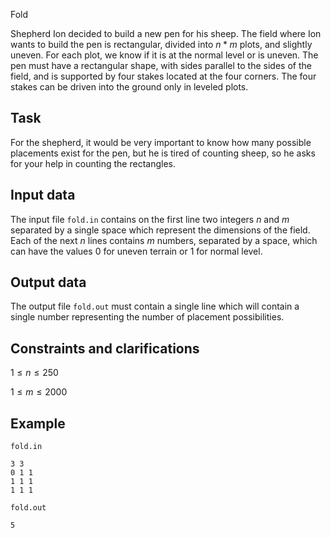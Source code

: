 Fold

Shepherd Ion decided to build a new pen for his sheep. The field where Ion wants to build the pen is rectangular, divided into $n*m$ plots, and slightly uneven. For each plot, we know if it is at the normal level or is uneven. The pen must have a rectangular shape, with sides parallel to the sides of the field, and is supported by four stakes located at the four corners. The four stakes can be driven into the ground only in leveled plots.

## Task

For the shepherd, it would be very important to know how many possible placements exist for the pen, but he is tired of counting sheep, so he asks for your help in counting the rectangles.

## Input data

The input file `fold.in` contains on the first line two integers $n$ and $m$ separated by a single space which represent the dimensions of the field. Each of the next $n$ lines contains $m$ numbers, separated by a space, which can have the values $0$ for uneven terrain or $1$ for normal level.

## Output data

The output file `fold.out` must contain a single line which will contain a single number representing the number of placement possibilities.

## Constraints and clarifications

$1 \leq n \leq 250$

$1 \leq m \leq 2000$

## Example

`fold.in`
```
3 3 
0 1 1 
1 1 1 
1 1 1 
```

`fold.out`
```
5
```